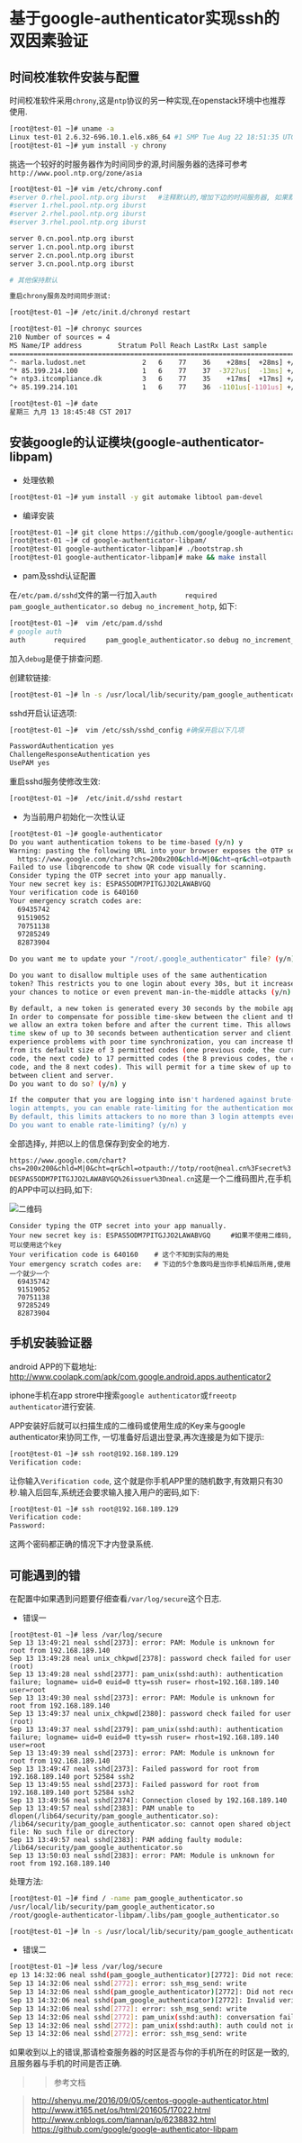 # 基于google-authenticator实现ssh的双因素验证

## 时间校准软件安装与配置

时间校准软件采用`chrony`,这是`ntp`协议的另一种实现,在openstack环境中也推荐使用.

```sh
[root@test-01 ~]# uname -a
Linux test-01 2.6.32-696.10.1.el6.x86_64 #1 SMP Tue Aug 22 18:51:35 UTC 2017 x86_64 x86_64 x86_64 GNU/Linux
[root@test-01 ~]# yum install -y chrony
```
挑选一个较好的时服务器作为时间同步的源,时间服务器的选择可参考`http://www.pool.ntp.org/zone/asia`

```sh
[root@test-01 ~]# vim /etc/chrony.conf 
#server 0.rhel.pool.ntp.org iburst   #注释默认的,增加下边的时间服务器, 如果默认的可用也可不用修改
#server 1.rhel.pool.ntp.org iburst
#server 2.rhel.pool.ntp.org iburst
#server 3.rhel.pool.ntp.org iburst

server 0.cn.pool.ntp.org iburst
server 1.cn.pool.ntp.org iburst
server 2.cn.pool.ntp.org iburst
server 3.cn.pool.ntp.org iburst

# 其他保持默认

重启chrony服务及时间同步测试:

```

```sh
[root@test-01 ~]# /etc/init.d/chronyd restart

[root@test-01 ~]# chronyc sources
210 Number of sources = 4
MS Name/IP address         Stratum Poll Reach LastRx Last sample
===============================================================================
^- marla.ludost.net              2   6    77    36    +28ms[  +28ms] +/-  211ms
^* 85.199.214.100                1   6    77    37  -3727us[  -13ms] +/-  156ms
^+ ntp3.itcompliance.dk          3   6    77    35    +17ms[  +17ms] +/-  247ms
^+ 85.199.214.101                1   6    77    36  -1101us[-1101us] +/-  155ms

[root@test-01 ~]# date
星期三 九月 13 18:45:48 CST 2017
```

## 安装google的认证模块(google-authenticator-libpam)

- 处理依赖

```sh
[root@test-01 ~]# yum install -y git automake libtool pam-devel
```

- 编译安装

```sh
[root@test-01 ~]# git clone https://github.com/google/google-authenticator-libpam.git
[root@test-01 ~]# cd google-authenticator-libpam/
[root@test-01 google-authenticator-libpam]# ./bootstrap.sh
[root@test-01 google-authenticator-libpam]# make && make install
```

- pam及sshd认证配置

在`/etc/pam.d/sshd`文件的第一行加入`auth       required     pam_google_authenticator.so debug no_increment_hotp`, 如下:

```sh
[root@test-01 ~]#  vim /etc/pam.d/sshd
# google auth
auth       required     pam_google_authenticator.so debug no_increment_hotp
```

加入`debug`是便于排查问题.

创建软链接:

```sh
[root@test-01 ~]# ln -s /usr/local/lib/security/pam_google_authenticator.so /lib64/security/pam_google_authenticator.so
```

sshd开启认证选项:

```sh
[root@test-01 ~]#  vim /etc/ssh/sshd_config #确保开启以下几项

PasswordAuthentication yes
ChallengeResponseAuthentication yes
UsePAM yes
```

重启sshd服务使修改生效:

```sh
[root@test-01 ~]#  /etc/init.d/sshd restart
```

- 为当前用户初始化一次性认证 

```sh
[root@test-01 ~]# google-authenticator
Do you want authentication tokens to be time-based (y/n) y
Warning: pasting the following URL into your browser exposes the OTP secret to Google:
  https://www.google.com/chart?chs=200x200&chld=M|0&cht=qr&chl=otpauth://totp/root@neal.cn%3Fsecret%3DESPAS5ODM7PITGJJO2LAWABVGQ%26issuer%3Dneal.cn
Failed to use libqrencode to show QR code visually for scanning.
Consider typing the OTP secret into your app manually.
Your new secret key is: ESPAS5ODM7PITGJJO2LAWABVGQ
Your verification code is 640160
Your emergency scratch codes are:
  69435742
  91519052
  70751138
  97285249
  82873904

Do you want me to update your "/root/.google_authenticator" file? (y/n) y

Do you want to disallow multiple uses of the same authentication
token? This restricts you to one login about every 30s, but it increases
your chances to notice or even prevent man-in-the-middle attacks (y/n) y

By default, a new token is generated every 30 seconds by the mobile app.
In order to compensate for possible time-skew between the client and the server,
we allow an extra token before and after the current time. This allows for a
time skew of up to 30 seconds between authentication server and client. If you
experience problems with poor time synchronization, you can increase the window
from its default size of 3 permitted codes (one previous code, the current
code, the next code) to 17 permitted codes (the 8 previous codes, the current
code, and the 8 next codes). This will permit for a time skew of up to 4 minutes
between client and server.
Do you want to do so? (y/n) y

If the computer that you are logging into isn't hardened against brute-force
login attempts, you can enable rate-limiting for the authentication module.
By default, this limits attackers to no more than 3 login attempts every 30s.
Do you want to enable rate-limiting? (y/n) y
```

全部选择`y`, 并把以上的信息保存到安全的地方. 

`https://www.google.com/chart?chs=200x200&chld=M|0&cht=qr&chl=otpauth://totp/root@neal.cn%3Fsecret%3DESPAS5ODM7PITGJJO2LAWABVGQ%26issuer%3Dneal.cn`这是一个二维码图片,在手机的APP中可以扫码,如下:

![二维码](https://www.google.com/chart?chs=200x200&chld=M|0&cht=qr&chl=otpauth://totp/root@neal.cn%3Fsecret%3DESPAS5ODM7PITGJJO2LAWABVGQ%26issuer%3Dneal.cn)

```
Consider typing the OTP secret into your app manually.
Your new secret key is: ESPAS5ODM7PITGJJO2LAWABVGQ     #如果不使用二维码,可以使用这个key
Your verification code is 640160    # 这个不知到实际的用处
Your emergency scratch codes are:   # 下边的5个急救吗是当你手机掉后所用,使用一个就少一个
  69435742
  91519052
  70751138
  97285249
  82873904
```

## 手机安装验证器

android APP的下载地址: http://www.coolapk.com/apk/com.google.android.apps.authenticator2 

iphone手机在app strore中搜索`google authenticator`或`freeotp authenticator`进行安装.

APP安装好后就可以扫描生成的二维码或使用生成的Key来与google authenticator来协同工作, 一切准备好后退出登录,再次连接是为如下提示:

```sh
[root@test-01 ~]# ssh root@192.168.189.129
Verification code: 
```

让你输入`Verification code`, 这个就是你手机APP里的随机数字,有效期只有30秒.输入后回车,系统还会要求输入接入用户的密码,如下:

```sh
[root@test-01 ~]# ssh root@192.168.189.129
Verification code: 
Password:
```

这两个密码都正确的情况下才内登录系统.

## 可能遇到的错

在配置中如果遇到问题要仔细查看`/var/log/secure`这个日志.

- 错误一

```
[root@test-01 ~]# less /var/log/secure
Sep 13 13:49:21 neal sshd[2373]: error: PAM: Module is unknown for root from 192.168.189.140
Sep 13 13:49:28 neal unix_chkpwd[2378]: password check failed for user (root)
Sep 13 13:49:28 neal sshd[2377]: pam_unix(sshd:auth): authentication failure; logname= uid=0 euid=0 tty=ssh ruser= rhost=192.168.189.140  user=root
Sep 13 13:49:30 neal sshd[2373]: error: PAM: Module is unknown for root from 192.168.189.140
Sep 13 13:49:37 neal unix_chkpwd[2380]: password check failed for user (root)
Sep 13 13:49:37 neal sshd[2379]: pam_unix(sshd:auth): authentication failure; logname= uid=0 euid=0 tty=ssh ruser= rhost=192.168.189.140  user=root
Sep 13 13:49:39 neal sshd[2373]: error: PAM: Module is unknown for root from 192.168.189.140
Sep 13 13:49:47 neal sshd[2373]: Failed password for root from 192.168.189.140 port 52584 ssh2
Sep 13 13:49:55 neal sshd[2373]: Failed password for root from 192.168.189.140 port 52584 ssh2
Sep 13 13:49:56 neal sshd[2374]: Connection closed by 192.168.189.140
Sep 13 13:49:57 neal sshd[2383]: PAM unable to dlopen(/lib64/security/pam_google_authenticator.so): /lib64/security/pam_google_authenticator.so: cannot open shared object file: No such file or directory
Sep 13 13:49:57 neal sshd[2383]: PAM adding faulty module: /lib64/security/pam_google_authenticator.so
Sep 13 13:50:03 neal sshd[2383]: error: PAM: Module is unknown for root from 192.168.189.140
```

处理方法:

```sh
[root@test-01 ~]# find / -name pam_google_authenticator.so
/usr/local/lib/security/pam_google_authenticator.so
/root/google-authenticator-libpam/.libs/pam_google_authenticator.so

[root@test-01 ~]# ln -s /usr/local/lib/security/pam_google_authenticator.so /lib64/security/pam_google_authenticator.so
```

- 错误二

```sh
[root@test-01 ~]# less /var/log/secure
ep 13 14:32:06 neal sshd(pam_google_authenticator)[2772]: Did not receive verification code from user
Sep 13 14:32:06 neal sshd[2772]: error: ssh_msg_send: write
Sep 13 14:32:06 neal sshd(pam_google_authenticator)[2772]: Did not receive verification code from user
Sep 13 14:32:06 neal sshd(pam_google_authenticator)[2772]: Invalid verification code for root
Sep 13 14:32:06 neal sshd[2772]: error: ssh_msg_send: write
Sep 13 14:32:06 neal sshd[2772]: pam_unix(sshd:auth): conversation failed
Sep 13 14:32:06 neal sshd[2772]: pam_unix(sshd:auth): auth could not identify password for [root]
Sep 13 14:32:06 neal sshd[2772]: error: ssh_msg_send: write
```

如果收到以上的错误,那请检查服务器的时区是否与你的手机所在的时区是一致的,且服务器与手机的时间是否正确.


>> 参考文档

> http://shenyu.me/2016/09/05/centos-google-authenticator.html
> http://www.it165.net/os/html/201605/17022.html
> http://www.cnblogs.com/tiannan/p/6238832.html
> https://github.com/google/google-authenticator-libpam

